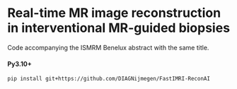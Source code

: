 # Real-time MR image reconstruction in interventional MR-guided biopsies

Code accompanying the ISMRM Benelux abstract with the same title.

#### Py3.10+

```commandline
pip install git+https://github.com/DIAGNijmegen/FastIMRI-ReconAI
```
